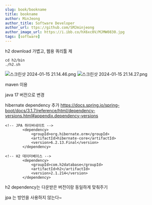 ```yaml
---
slug: book/bookname
title: bookname
author: MinJeong
author_title: Software Developer
author_url: ttps://github.com/SMJminjeong
author_image_url: https://i.ibb.co/hX6xc0V/MJMW0830.jpg
tags: [software]
---
```



h2 download
가볍고, 웹용 쿼리툴 제

```angular2html
cd h2/bin 
./h2.sh
```
![스크린샷 2024-01-15 21.14.46.png](..%2F..%2F..%2F..%2F..%2F..%2F..%2Fvar%2Ffolders%2F23%2F0mj819n52sb6k9dsmqdfr2tc0000gn%2FT%2FTemporaryItems%2FNSIRD_screencaptureui_bpXoqW%2F%EC%8A%A4%ED%81%AC%EB%A6%B0%EC%83%B7%202024-01-15%2021.14.46.png)
![스크린샷 2024-01-15 21.14.27.png](..%2F..%2F..%2F..%2F..%2F..%2F..%2Fvar%2Ffolders%2F23%2F0mj819n52sb6k9dsmqdfr2tc0000gn%2FT%2FTemporaryItems%2FNSIRD_screencaptureui_z92WuD%2F%EC%8A%A4%ED%81%AC%EB%A6%B0%EC%83%B7%202024-01-15%2021.14.27.png)

maven 이용

java 17 버전으로 변경

hibernate dependency 추가
https://docs.spring.io/spring-boot/docs/3.1.7/reference/html/dependency-versions.html#appendix.dependency-versions

```angular2html
<!-- JPA 하이버네이트 -->
        <dependency>
            <groupId>org.hibernate.orm</groupId>
            <artifactId>hibernate-core</artifactId>
            <version>6.2.13.Final</version>
        </dependency>

<!-- H2 데이터베이스 -->
        <dependency>
            <groupId>com.h2database</groupId>
            <artifactId>h2</artifactId>
            <version>2.1.214</version>
        </dependency>
```
h2 dependency는 다운받은 버전이랑 동일하게 맞춰주기

jpa 는 방언을 사용하지 않는다~




